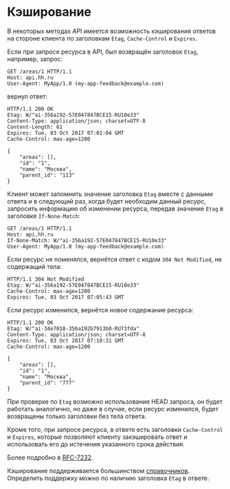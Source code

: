 # Кэширование

В некоторых методах API имеется возможность кэширования ответов на стороне
клиента по заголовкам `Etag`, `Cache-Control` и `Expires`.


Если при запросе ресурса в API, был возвращён заголовок `Etag`, например,
запрос:

```
GET /areas/1 HTTP/1.1
Host: api.hh.ru
User-Agent: MyApp/1.0 (my-app-feedback@example.com)
```

вернул ответ:

```
HTTP/1.1 200 OK
Etag: W/"ai-356a192-57E047847BCE15-RU10e33"
Content-Type: application/json; charset=UTF-8
Content-Length: 61
Expires: Tue, 03 Oct 2017 07:01:04 GMT
Cache-Control: max-age=1200

{
    "areas": [],
    "id": "1",
    "name": "Москва",
    "parent_id": "113"
}
```

Клиент может запомнить значение заголовка `Etag` вместе с данными ответа и в
следующий раз, когда будет необходим данный ресурс, запросить информацию
об изменении ресурса, передав значение `Etag` в заголовке `If-None-Match`:

```
GET /areas/1 HTTP/1.1
Host: api.hh.ru
If-None-Match: W/"ai-356a192-57E047847BCE15-RU10e33"
User-Agent: MyApp/1.0 (my-app-feedback@example.com)
```

Если ресурс не поменялся, вернётся ответ с кодом `304 Not Modified`, не
содержащий тела:

```
HTTP/1.1 304 Not Modified
Etag: W/"ai-356a192-57E047847BCE15-RU10e33"
Cache-Control: max-age=1200
Expires: Tue, 03 Oct 2017 07:05:43 GMT
```

Если ресурс изменился, вернётся новое содержание ресурса:

```
HTTP/1.1 200 OK
Etag: W/"ai-34e7018-356a192b7913b0-RU73fda"
Content-Type: application/json; charset=UTF-8
Expires: Tue, 03 Oct 2017 07:10:31 GMT
Cache-Control: max-age=1200

{
    "areas": [],
    "id": "1",
    "name": "Москва",
    "parent_id": "777"
}
```

При проверке по `Etag` возможно использование HEAD запроса, он будет работать
аналогично, но даже в случае, если ресурс изменился, будет возвращены только
заголовки без тела ответа.

Кроме того, при запросе ресурса, в ответе есть заголовки `Cache-Control` и
`Expires`, которые позволяют клиенту закэшировать ответ и использовать его до
истечения указанного срока действия.

Более подробно в [RFC-7232](https://tools.ietf.org/html/rfc7232).


Кэширование поддерживается большинством
[справочников](../README.md#dictionaries). Определить поддержку можно по наличию
заголовка `Etag` в ответе.
